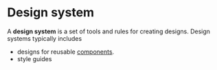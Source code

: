 # Design system

A **design system** is a set of tools and rules for creating designs. Design
systems typically includes

- designs for reusable [components](./components.md).
- style guides
